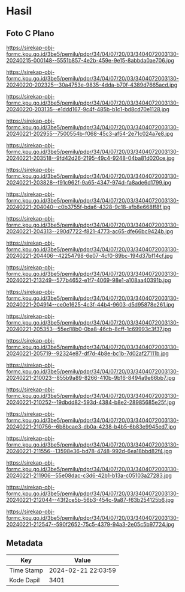 # Hasil

## Foto C Plano

https://sirekap-obj-formc.kpu.go.id/3be5/pemilu/pdpr/34/04/07/20/03/3404072003130-20240215-000148--5551b857-4e2b-459e-9e15-8abbda0ae706.jpg

https://sirekap-obj-formc.kpu.go.id/3be5/pemilu/pdpr/34/04/07/20/03/3404072003130-20240220-202325--30a4753e-9835-4dda-b70f-4389d7665acd.jpg

https://sirekap-obj-formc.kpu.go.id/3be5/pemilu/pdpr/34/04/07/20/03/3404072003130-20240220-203135--e1ddd167-9c4f-485b-b1c1-bd8cd70e1128.jpg

https://sirekap-obj-formc.kpu.go.id/3be5/pemilu/pdpr/34/04/07/20/03/3404072003130-20240221-202955--7500554b-f068-45c3-af54-2e71c024a7e8.jpg

https://sirekap-obj-formc.kpu.go.id/3be5/pemilu/pdpr/34/04/07/20/03/3404072003130-20240221-203518--9fd42d26-2195-49c4-9248-04ba81d020ce.jpg

https://sirekap-obj-formc.kpu.go.id/3be5/pemilu/pdpr/34/04/07/20/03/3404072003130-20240221-203828--f91c962f-9a65-4347-974d-fa8ade6d1799.jpg

https://sirekap-obj-formc.kpu.go.id/3be5/pemilu/pdpr/34/04/07/20/03/3404072003130-20240221-204040--c0b3755f-bda6-4328-9c18-afb8e668ff8f.jpg

https://sirekap-obj-formc.kpu.go.id/3be5/pemilu/pdpr/34/04/07/20/03/3404072003130-20240221-204313--290d7722-f821-4773-ac65-dfe66bc9424b.jpg

https://sirekap-obj-formc.kpu.go.id/3be5/pemilu/pdpr/34/04/07/20/03/3404072003130-20240221-204406--42254798-6e07-4cf0-89bc-194d37bf14cf.jpg

https://sirekap-obj-formc.kpu.go.id/3be5/pemilu/pdpr/34/04/07/20/03/3404072003130-20240221-213249--577b4652-e1f7-4069-98e1-a108aa40391b.jpg

https://sirekap-obj-formc.kpu.go.id/3be5/pemilu/pdpr/34/04/07/20/03/3404072003130-20240221-204914--ce0e1625-4c3f-44b4-9603-d5d95878e261.jpg

https://sirekap-obj-formc.kpu.go.id/3be5/pemilu/pdpr/34/04/07/20/03/3404072003130-20240221-205353--55ed18b0-0ba8-46cb-8cff-1c69993c3f37.jpg

https://sirekap-obj-formc.kpu.go.id/3be5/pemilu/pdpr/34/04/07/20/03/3404072003130-20240221-205719--92324e87-df7d-4b8e-bc1b-7d02af27111b.jpg

https://sirekap-obj-formc.kpu.go.id/3be5/pemilu/pdpr/34/04/07/20/03/3404072003130-20240221-210023--855b9a89-8266-410b-9b16-8494a9e66bb7.jpg

https://sirekap-obj-formc.kpu.go.id/3be5/pemilu/pdpr/34/04/07/20/03/3404072003130-20240221-210252--19dbdd82-593d-4384-b8e2-28985685e25f.jpg

https://sirekap-obj-formc.kpu.go.id/3be5/pemilu/pdpr/34/04/07/20/03/3404072003130-20240221-210756--6b8bcae3-db0a-4238-b4b5-6b83e9945ed7.jpg

https://sirekap-obj-formc.kpu.go.id/3be5/pemilu/pdpr/34/04/07/20/03/3404072003130-20240221-211556--13598e36-bd78-4748-992d-6ea18bbd82f4.jpg

https://sirekap-obj-formc.kpu.go.id/3be5/pemilu/pdpr/34/04/07/20/03/3404072003130-20240221-211906--55e08dac-c3d6-42b1-b13a-c05103a27283.jpg

https://sirekap-obj-formc.kpu.go.id/3be5/pemilu/pdpr/34/04/07/20/03/3404072003130-20240221-212044--43f2ce5b-56b3-454c-9a87-f63b254125b6.jpg

https://sirekap-obj-formc.kpu.go.id/3be5/pemilu/pdpr/34/04/07/20/03/3404072003130-20240221-212547--590f2652-75c5-4379-94a3-2e05c5b97724.jpg


## Metadata

| Key        | Value               |
| ---------- | ------------------- |
| Time Stamp | 2024-02-21 22:03:59 |
| Kode Dapil | 3401                |



